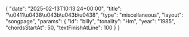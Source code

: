 {
    "date": "2025-02-13T10:13:24+00:00",
    "title": "\u0411\u0438\u043b\u043b\u0438",
    "type": "miscellaneous",
    "layout": "songpage",
    "params": {
        "id": "billy",
        "tonality": "Hm",
        "year": "1985",
        "chordsStartAt": 50,
        "textFinishAtLine": 100
    }
}